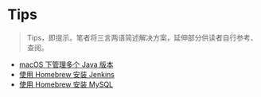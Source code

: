 # Tips

> Tips，即提示。笔者将三言两语简述解决方案，延伸部分供读者自行参考、查阅。

- [macOS 下管理多个 Java 版本](./Java_Multiple_Versions)
- [使用 Homebrew 安装 Jenkins](./Jenkins_by_Homebrew)
- [使用 Homebrew 安装 MySQL](./MySQL_by_Homebrew)
